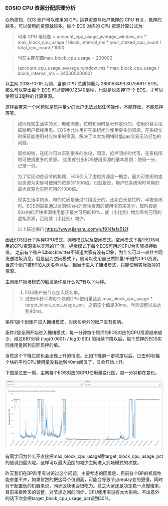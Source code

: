 ### EOSIO CPU 资源分配原理分析

众所周知，EOS 账户可以使用的 CPU 运算资源与账户抵押的 CPU 有关，抵押的越多，可以使用的资源就越多。每个 EOS 对应的 CPU 资源计算公式为: 

> 可用 CPU 毫秒数 = account_cpu_usage_average_window_ms * max_block_cpu_usage / block_interval_ms * your_staked_cpu_count / total_cpu_count / 1000

> 当前主网配置max_block_cpu_usage = 200000

> (account_cpu_usage_average_window_ms * max_block_cpu_usage / block_interval_ms = 34560000000)

以主网 2018-10-19 为例，当前 CPU 总质押量为 280053493.80756617 EOS，那么可以算出每个 EOS 可以使用0.12340毫秒，也就是说质押1千个 EOS，才可以使用123毫秒的计算资源。

这样会带来一个问题就是质押量少的账户无法发起任何操作，不能转账，不能质押等等。


> 如同现实生活中的水、电和流量，忙时和闲时是分开定价的，使用价格手段鼓励用户错峰用电。EOS也允许用户在系统闲时使用更多的资源，在系统忙时保证能使用对应权重的资源，解决了以太坊拥堵时低gas交易无法打包的问题。

> 同样的钱，在闲时可以买到很多的水电，同理，抵押同样的代币，在系统闲时可使用更多的资源。
> 这里就引出EOS使用资源的基本原则：使用一分，记录一分。

> 为了实现动态调节的机理，EOS引入了虚拟资源这一概念，最大可使用的虚拟资源为实际可使用的资源的1000倍，也就是说，用户在系统闲时可用的最大资源为实际可用的1000倍。

> 现实生活中的水、电的忙闲是通过时段区分的，比如白天是忙时，半夜是闲时。EOS则需要通过监测60s内的区块资源的使用情况来区分，现阶段是60s内的区块资源使用低于最大可用的10%，就（小比例）增加系统可用的虚拟资源，否则就（小比例）减少。

> 以上描述摘自 https://www.jianshu.com/p/f914fefa512f


因此EOS设计了两种CPU模式，拥堵模式以及空闲模式。空闲模式下每个EOS可用的CPU资源乘以实际的1千倍，拥堵模式下每个EOS可用的CPU为实际抵押数值。
之前有个账户叫blocktwitter不知道大家有没有印象，为什么可以一直往主网发送垃圾消息，就是因为空闲模式下，他可以使用自己质押量1千倍的CPU资源。当这个账户被BP加入灰名单以后，相当于进入了拥堵模式，只能使用实际抵押的资源。

主网账户拥堵模式的触发条件是什么呢?有以下两种。 

> 1. EOS账户被节点加入灰名单。
> 2. 过去60秒平均每个块的CPU使用量达到 max_block_cpu_usage * target_block_cpu_usage_pct，之前这个值是20ms，昨天调整以后达到40ms。

条件1是个别账户进入拥堵模式，对灰名单外的账户没有影响。

条件2是全网开始进入拥堵模式，每一分钟每个质押的EOS对应的CPU资源越来越少，经过687分钟 (log(0.0001) / log(0.99)) 的持续下降以后，每个质押的EOS实际使用量回到实际质押的值。

当然这个下降过程也会出现上升的情况。比如下降到一定程度以后，过去60秒每个块的平均CPU使用量没有达到40ms阈值了，又会开始上升。


下图是过去一周，主网每个EOS对应的CPU使用量变化图，每一分钟都在变化。

![image](assets/CPU-Resource-Costs.png)

有同学问为什么不直接把max_block_cpu_usage跟target_block_cpu_usage_pct的值调到最大呢，这样可以最大范围的减少主网进入拥堵模式的次数。

昨天我们在BP群里有讨论过这个问题，主要考虑的因素是，目前各个BP的机器性能参差不齐，如果贸然的把这两个值调高，可能会导致节点replay变的更慢，同时对于配置低的机器来说，同步区块也会很吃力。总之大家还是决定稳一点慢慢来，目前来看昨天的调整，对节点之间的同步，CPU使用率没有太大影响。不出意外的话下次会把target_block_cpu_usage_pct调到30%。